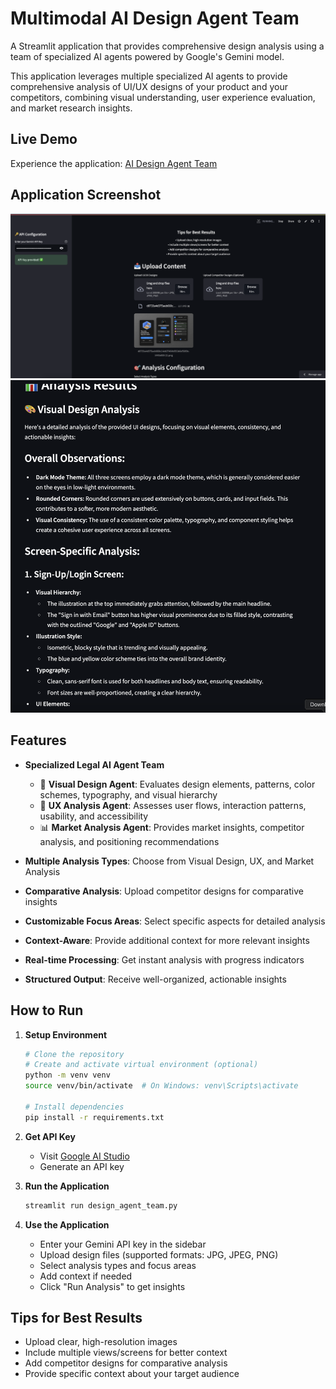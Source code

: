 # Multimodal AI Design Agent Team

A Streamlit application that provides comprehensive design analysis using a team of specialized AI agents powered by Google's Gemini model.

This application leverages multiple specialized AI agents to provide comprehensive analysis of UI/UX designs of your product and your competitors, combining visual understanding, user experience evaluation, and market research insights.

## Live Demo

Experience the application: [AI Design Agent Team](https://jahanzaib-tayyab-design-agent-n9hbhalkq7zyqxxgbakgnv.streamlit.app/)

## Application Screenshot

![Application Screenshot](./image1.png)
![Application Screenshot](./image2.png)

## Features

- **Specialized Legal AI Agent Team**

  - 🎨 **Visual Design Agent**: Evaluates design elements, patterns, color schemes, typography, and visual hierarchy
  - 🔄 **UX Analysis Agent**: Assesses user flows, interaction patterns, usability, and accessibility
  - 📊 **Market Analysis Agent**: Provides market insights, competitor analysis, and positioning recommendations

- **Multiple Analysis Types**: Choose from Visual Design, UX, and Market Analysis
- **Comparative Analysis**: Upload competitor designs for comparative insights
- **Customizable Focus Areas**: Select specific aspects for detailed analysis
- **Context-Aware**: Provide additional context for more relevant insights
- **Real-time Processing**: Get instant analysis with progress indicators
- **Structured Output**: Receive well-organized, actionable insights

## How to Run

1. **Setup Environment**

   ```bash
   # Clone the repository
   # Create and activate virtual environment (optional)
   python -m venv venv
   source venv/bin/activate  # On Windows: venv\Scripts\activate

   # Install dependencies
   pip install -r requirements.txt
   ```

2. **Get API Key**

   - Visit [Google AI Studio](https://aistudio.google.com/apikey)
   - Generate an API key

3. **Run the Application**

   ```bash
   streamlit run design_agent_team.py
   ```

4. **Use the Application**
   - Enter your Gemini API key in the sidebar
   - Upload design files (supported formats: JPG, JPEG, PNG)
   - Select analysis types and focus areas
   - Add context if needed
   - Click "Run Analysis" to get insights

## Tips for Best Results

- Upload clear, high-resolution images
- Include multiple views/screens for better context
- Add competitor designs for comparative analysis
- Provide specific context about your target audience
